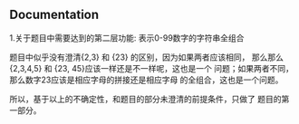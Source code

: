 Documentation
-------------
1.关于题目中需要达到的第二层功能: 表示0-99数字的字符串全组合

题目中似乎没有澄清{2,3} 和 {23} 的区别，因为如果两者应该相同，
那么那么{2,3,4,5} 和 {23, 45}应该一样还是不一样呢，这也是一个
问题；如果两者不同，那么数字23应该是相应字母的拼接还是相应字母
的全组合，这也是一个问题。

所以，基于以上的不确定性，和题目的部分未澄清的前提条件，只做了
题目的第一部分。

